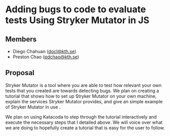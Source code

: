 # Adding bugs to code to evaluate tests Using Stryker Mutator in JS

## Members

- Diego Chahuan (docl@kth.se)
- Preston Chao (pdchao@kth.se)

## Proposal

Stryker Mutator is a tool where you are able to test how relevant your own tests that you created are towards detecting bugs. We plan on creating a tutorial that shows how to set up Stryker Mutator on your own machine, explain the services Stryker Mutator provides, and give an simple example of Stryker Mutator in use .

We plan on using Katacoda to step through the tutorial interactively and execute the necessary steps that I detailed above. We will voice over what we are doing to hopefully create a tutorial that is easy for the user to follow. 
